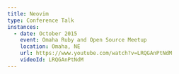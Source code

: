 ```yaml
---
title: Neovim
type: Conference Talk
instances:
  - date: October 2015
    event: Omaha Ruby and Open Source Meetup
    location: Omaha, NE
    url: https://www.youtube.com/watch?v=LRQGAnPtNdM
    videoId: LRQGAnPtNdM
---
```

